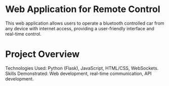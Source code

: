 # Web Application for Remote Control
This web application allows users to operate a bluetooth controlled car from any device with internet access, providing a user-friendly interface and real-time control.
# Project Overview
Technologies Used: Python (Flask), JavaScript, HTML/CSS, WebSockets.
Skills Demonstrated: Web development, real-time communication, API development.
